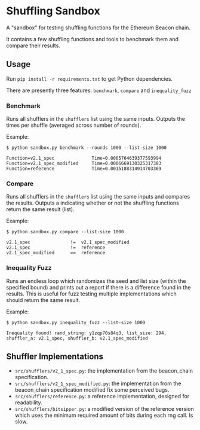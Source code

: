 # Shuffling Sandbox

A "sandbox" for testing shuffling functions for the Ethereum Beacon chain.

It contains a few shuffling functions and tools to benchmark them and compare
their results.

## Usage

Run `pip install -r requirements.txt` to get Python dependencies.

There are presently three features: `benchmark`, `compare` and `inequality_fuzz`

### Benchmark

Runs all shufflers in the `shufflers` list using the same inputs. Outputs the
times per shuffle (averaged across number of rounds).

Example:
```
$ python sandbox.py benchmark --rounds 1000 --list-size 1000

Function=v2.1_spec           	Time=0.0005764639377593994
Function=v2.1_spec_modified  	Time=0.0006669130325317383
Function=reference           	Time=0.0015188314914703369

```

### Compare

Runs all shufflers in the `shufflers` list using the same inputs and compares
the results. Outputs a indicating whether or not the shuffling functions return
the same result (list).

Example:
```
$ python sandbox.py compare --list-size 1000

v2.1_spec           	!=	v2.1_spec_modified
v2.1_spec           	!=	reference
v2.1_spec_modified  	==	reference
```

### Inequality Fuzz

Runs an endless loop which randomizes the seed and list size (within the
specified bound) and prints out a report if there is a difference found in the
results. This is useful for fuzz testing multiple implementations which should
return the same result.

Example:
```
$ python sandbox.py inequality_fuzz --list-size 1000

Inequality found! rand_string: y1zqp70s84q3, list_size: 294,  shuffler_a: v2.1_spec, shuffler_b: v2.1_spec_modified
```

## Shuffler Implementations

 - `src/shufflers/v2_1_spec.py`: the implementation from the beacon_chain
   specification.
 - `src/shufflers/v2_1_spec_modified.py`: the implementation from the
   beacon_chain specification modified fix some perceived bugs.
 - `src/shufflers/reference.py`: a reference implementation, designed for
   readability.
 - `src/shufflers/bitsipper.py`: a modified version of the reference version
 which uses the minimum required amount of bits during each rng call. Is slow.
